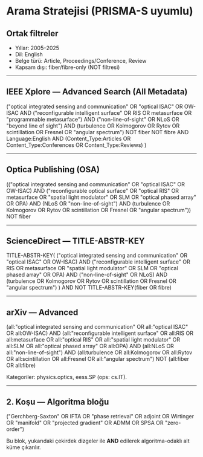 # Arama Stratejisi (PRISMA-S uyumlu)

## Ortak filtreler
- Yıllar: 2005–2025
- Dil: English
- Belge türü: Article, Proceedings/Conference, Review
- Kapsam dışı: fiber/fibre-only (NOT filtresi)

---

## IEEE Xplore — Advanced Search (All Metadata)
("optical integrated sensing and communication" OR "optical ISAC" OR OW-ISAC AND ("reconfigurable intelligent surface" OR RIS OR metasurface OR "programmable metasurface") AND ("non-line-of-sight" OR NLoS OR "beyond line of sight") AND (turbulence OR Kolmogorov OR Rytov OR scintillation OR Fresnel OR "angular spectrum") NOT fiber NOT fibre AND Language:English AND (Content_Type:Articles OR Content_Type:Conferences OR Content_Type:Reviews) )

---

## Optica Publishing (OSA)
(("optical integrated sensing and communication" OR "optical ISAC" OR OW-ISAC)
 AND ("reconfigurable optical surface" OR "optical RIS" OR metasurface OR "spatial light modulator" OR SLM
      OR "optical phased array" OR OPA)
 AND (NLoS OR "non-line-of-sight")
 AND (turbulence OR Kolmogorov OR Rytov OR scintillation OR Fresnel OR "angular spectrum"))
 NOT fiber

---

## ScienceDirect — TITLE-ABSTR-KEY
TITLE-ABSTR-KEY(
 ("optical integrated sensing and communication" OR "optical ISAC" OR OW-ISAC)
 AND ("reconfigurable intelligent surface" OR RIS OR metasurface OR "spatial light modulator" OR SLM
      OR "optical phased array" OR OPA)
 AND ("non-line-of-sight" OR NLoS)
 AND (turbulence OR Kolmogorov OR Rytov OR scintillation OR Fresnel OR "angular spectrum")
)
 AND NOT TITLE-ABSTR-KEY(fiber OR fibre)

---

## arXiv — Advanced
(all:"optical integrated sensing and communication" OR all:"optical ISAC" OR all:OW-ISAC)
 AND (all:"reconfigurable intelligent surface" OR all:RIS OR all:metasurface OR all:"optical RIS"
      OR all:"spatial light modulator" OR all:SLM OR all:"optical phased array" OR all:OPA)
 AND (all:NLoS OR all:"non-line-of-sight")
 AND (all:turbulence OR all:Kolmogorov OR all:Rytov OR all:scintillation OR all:Fresnel OR all:"angular spectrum")
 NOT (all:fiber OR all:fibre)

Kategoriler: physics.optics, eess.SP (ops: cs.IT).

---

## 2. Koşu — Algoritma bloğu
("Gerchberg-Saxton" OR IFTA OR "phase retrieval" OR adjoint OR Wirtinger OR "manifold" OR "projected gradient"
 OR ADMM OR SPSA OR "zero-order")

Bu blok, yukarıdaki çekirdek dizgeler ile **AND** edilerek algoritma-odaklı alt küme çıkarılır.
